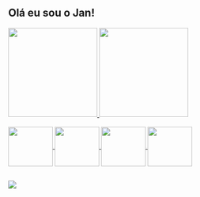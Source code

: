 ## Olá eu sou o Jan!

<div>
  <a href="https://github.com/jansferreira">
  <img height="180em" src="https://github-readme-stats.vercel.app/api?username=jansferreira&show_icons=true&theme=merko&include_all_commits=true&count_private=true"/>
  <img height="180em" src="https://github-readme-stats.vercel.app/api/top-langs/?username=jansferreira&layout=compact&langs_count=16&theme=merko"/>
<div/>

<div style="display: "inline_block"><br>
  <img align="center" alt"Java" height="80" width="90" src="https://cdn.jsdelivr.net/gh/devicons/devicon/icons/java/java-original-wordmark.svg">
  <img align="center" alt"HTML" height="80" width="90" src="https://cdn.jsdelivr.net/gh/devicons/devicon/icons/html5/html5-plain-wordmark.svg">
  <img align="center" alt"CSS" height="80" width="90" src="https://cdn.jsdelivr.net/gh/devicons/devicon/icons/css3/css3-plain-wordmark.svg">
  <img align="center" alt"C++" height="80" width="90" src="https://cdn.jsdelivr.net/gh/devicons/devicon/icons/cplusplus/cplusplus-original.svg">
</div>

##

<div>
  <a href="https://www.linkedin.com/in/janderson-ferreira-a72192a2/" target="_blank"> <img src="https://img.shields.io/badge/LinkedIn-0077B5?style=for-the-badge&logo=linkedin&logoColor=white"></a>

</div>
